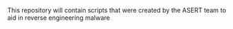 This repository will contain scripts that were created by the ASERT team to aid in reverse engineering malware 
